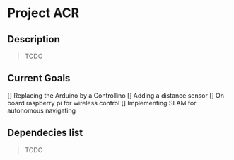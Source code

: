 # Project ACR

## Description

> TODO

## Current Goals

[] Replacing the Arduino by a Controllino
[] Adding a distance sensor
[] On-board raspberry pi for wireless control
[] Implementing SLAM for autonomous navigating

## Dependecies list

> TODO

